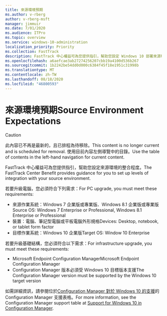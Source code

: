 ```yaml
---
title: 來源環境預期
ms.author: v-rberg
author: v-rberg-msft
manager: jimmuir
ms.date: 7/01/2020
ms.audience: ITPro
ms.topic: overview
ms.service: windows-10-administration
localization_priority: Priority
ms.collection: FastTrack
description: FastTrack 中心權益可為您提供指引，幫助您設定 Windows 10 部署來源環境的整合程度。
ms.openlocfilehash: a6aefcae3ab27274256207cbb19a4100d536b267
ms.sourcegitcommit: 1b2242be54dd0d000c6384f45f18e1951c31998b
ms.translationtype: MT
ms.contentlocale: zh-TW
ms.lasthandoff: 08/18/2020
ms.locfileid: "46800593"
---
```

# <a name="source-environment-expectations"></a><span data-ttu-id="312ad-103">來源環境預期</span><span class="sxs-lookup"><span data-stu-id="312ad-103">Source Environment Expectations</span></span>

> [!CAUTION]
> <span data-ttu-id="312ad-104">此內容已不再是最新的，且已排程為待移除。</span><span class="sxs-lookup"><span data-stu-id="312ad-104">This content is no longer current and is scheduled for removal.</span></span> <span data-ttu-id="312ad-105">使用目前內容左側導覽中的目錄。</span><span class="sxs-lookup"><span data-stu-id="312ad-105">Use the table of contents in the left-hand navigation for current content.</span></span>

<span data-ttu-id="312ad-106">FastTrack 中心權益可為您提供指引，幫助您設定來源環境的整合程度。</span><span class="sxs-lookup"><span data-stu-id="312ad-106">The FastTrack Center Benefit provides guidance for you to set up levels of integration with your source environment.</span></span>
  
<span data-ttu-id="312ad-107">若要升級電腦，您必須符合下列需求：</span><span class="sxs-lookup"><span data-stu-id="312ad-107">For PC upgrade, you must meet these requirements:</span></span>

- <span data-ttu-id="312ad-108">來源作業系統：Windows 7 企業版或專業版、Windows 8.1 企業版或專業版</span><span class="sxs-lookup"><span data-stu-id="312ad-108">Source OS: Windows 7 Enterprise or Professional, Windows 8.1 Enterprise or Professional</span></span>
- <span data-ttu-id="312ad-109">裝置：電腦、筆記型電腦或平板電腦外形規格</span><span class="sxs-lookup"><span data-stu-id="312ad-109">Devices: Desktop, notebook, or tablet form factor</span></span>
- <span data-ttu-id="312ad-110">目標作業系統：Windows 10 企業版</span><span class="sxs-lookup"><span data-stu-id="312ad-110">Target OS: Window 10 Enterprise</span></span>

<span data-ttu-id="312ad-111">若要升級基礎結構，您必須符合以下需求：</span><span class="sxs-lookup"><span data-stu-id="312ad-111">For infrastructure upgrade, you must meet these requirements:</span></span>   

- <span data-ttu-id="312ad-112">Microsoft Endpoint Configuration Manager</span><span class="sxs-lookup"><span data-stu-id="312ad-112">Microsoft Endpoint Configuration Manager</span></span>  
- <span data-ttu-id="312ad-113">Configuration Manager 版本必須受 Windows 10 目標版本支援</span><span class="sxs-lookup"><span data-stu-id="312ad-113">The Configuration Manager version must be supported by the Windows 10 target version</span></span>

<span data-ttu-id="312ad-114">如需詳細資訊，請參閱位於[Configuration Manager 對於 Windows 10 的支援](https://docs.microsoft.com/sccm/core/plan-design/configs/support-for-windows-10)的 Configuration Manager 支援表格。</span><span class="sxs-lookup"><span data-stu-id="312ad-114">For more information, see the Configuration Manager support table at [Support for Windows 10 in Configuration Manager](https://docs.microsoft.com/sccm/core/plan-design/configs/support-for-windows-10).</span></span>
  